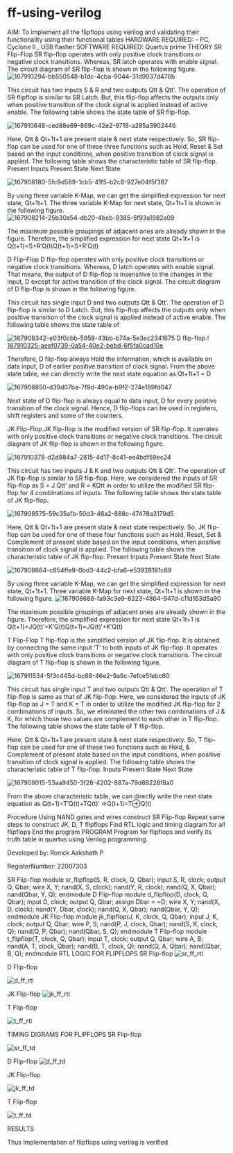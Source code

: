 # ff-using-verilog
AIM: To implement all the flipflops using verilog and validating their functionality using their functional tables
HARDWARE REQUIRED: – PC, Cyclone II , USB flasher
SOFTWARE REQUIRED: Quartus prime
THEORY
SR Flip-Flop SR flip-flop operates with only positive clock transitions or negative clock transitions. Whereas, SR latch operates with enable signal. The circuit diagram of SR flip-flop is shown in the following figure.
![167910294-bb550548-b1dc-4cba-9044-31d9037d476b](https://user-images.githubusercontent.com/119389971/214277578-575f8b1d-dcad-4efa-b051-3b003971b116.png)



This circuit has two inputs S & R and two outputs Qtt & Qtt'.  The operation of SR flipflop is similar to SR Latch. But, this flip-flop affects the outputs only when positive transition of the clock signal is applied instead of active enable. The following table shows the state table of SR flip-flop.


![167910648-ced88e69-869c-42e2-9718-a285a3902446](https://user-images.githubusercontent.com/119389971/214277602-23f12b24-8797-4bd1-bdcb-fc98a69b1c71.png)



Here, Qtt & Qt+1t+1 are present state & next state respectively. So, SR flip-flop can be used for one of these three functions such as Hold, Reset & Set based on the input conditions, when positive transition of clock signal is applied. The following table shows the characteristic table of SR flip-flop. Present Inputs Present State Next State

![167908180-5fc9d589-1cb5-41f5-b2c8-927e04f5f387](https://user-images.githubusercontent.com/119389971/214277656-8902936c-6e90-45e9-9e8a-ecf9991cd9f0.png)


By using three variable K-Map, we can get the simplified expression for next state, Qt+1t+1. The three variable K-Map for next state, Qt+1t+1 is shown in the following figure.
![167908214-25b30a54-db20-4bcb-9385-5f93a1982a09](https://user-images.githubusercontent.com/119389971/214277684-3b70971c-8fa6-4a1e-9fee-41c1365c5b86.png)



The maximum possible groupings of adjacent ones are already shown in the figure. Therefore, the simplified expression for next state Qt+1t+1 is Q(t+1)=S+R′Q(t)Q(t+1)=S+R′Q(t)

D Flip-Flop
D flip-flop operates with only positive clock transitions or negative clock transitions. Whereas, D latch operates with enable signal. That means, the output of D flip-flop is insensitive to the changes in the input, D except for active transition of the clock signal. The circuit diagram of D flip-flop is shown in the following figure.

This circuit has single input D and two outputs Qtt & Qtt’. The operation of D flip-flop is similar to D Latch. But, this flip-flop affects the outputs only when positive transition of the clock signal is applied instead of active enable. The following table shows the state table of


![167908342-e03f0cbb-5958-43bb-b74a-5e3ec2341675](https://user-images.githubusercontent.com/119389971/214277966-05539971-cd75-4715-8ba3-11971b8acc8e.png)
D flip-flop.!
[167910325-aeef0739-0a54-40e2-bebd-6f5fa0cad10e](https://user-images.githubusercontent.com/119389971/214278064-040b37c6-6f1f-4e65-bb12-1dae6f2bfb0c.png)



Therefore, D flip-flop always Hold the information, which is available on data input, D of earlier positive transition of clock signal. From the above state table, we can directly write the next state equation as Qt+1t+1 = D

![167908850-d39d07ba-7f9d-490a-b9f2-274e189fd047](https://user-images.githubusercontent.com/119389971/214278099-b635fc22-83b8-42f4-b518-177cb173ad88.png)


Next state of D flip-flop is always equal to data input, D for every positive transition of the clock signal. Hence, D flip-flops can be used in registers, shift registers and some of the counters.

JK Flip-Flop
JK flip-flop is the modified version of SR flip-flop. It operates with only positive clock transitions or negative clock transitions. The circuit diagram of JK flip-flop is shown in the following figure. 


![167910378-d2d984a7-2815-4d17-8c41-ee4bdf59ec24](https://user-images.githubusercontent.com/119389971/214278169-d2f33922-88f7-44e5-8a49-9f2ad61bfdcb.png)

This circuit has two inputs J & K and two outputs Qtt & Qtt’. The operation of JK flip-flop is similar to SR flip-flop. Here, we considered the inputs of SR flip-flop as S = J Qtt’ and R = KQtt in order to utilize the modified SR flip-flop for 4 combinations of inputs. The following table shows the state table of JK flip-flop.

![167908575-59c35afb-50d3-46a2-888c-47478a3179d5](https://user-images.githubusercontent.com/119389971/214278201-60b9361d-2ed0-47c1-893d-d1c0fba70d6b.png)


Here, Qtt & Qt+1t+1 are present state & next state respectively. So, JK flip-flop can be used for one of these four functions such as Hold, Reset, Set & Complement of present state based on the input conditions, when positive transition of clock signal is applied. The following table shows the characteristic table of JK flip-flop. Present Inputs Present State Next State

![167908664-c854ffe9-0bd3-44c2-bfa6-e53928181c69](https://user-images.githubusercontent.com/119389971/214278374-0d1df6eb-e90f-4fe3-be4e-4b886d3ecfe8.png)


By using three variable K-Map, we can get the simplified expression for next state, Qt+1t+1. Three variable K-Map for next state, Qt+1t+1 is shown in the following figure.
![167908688-fa93c3e9-8323-4864-947d-c11d163d5a90](https://user-images.githubusercontent.com/119389971/214278404-be20d188-992c-4758-a043-9fda4f8c2cbe.png)



The maximum possible groupings of adjacent ones are already shown in the figure. Therefore, the simplified expression for next state Qt+1t+1 is Q(t+1)=JQ(t)′+K′Q(t)Q(t+1)=JQ(t)′+K′Q(t)

T Flip-Flop
T flip-flop is the simplified version of JK flip-flop. It is obtained by connecting the same input ‘T’ to both inputs of JK flip-flop. It operates with only positive clock transitions or negative clock transitions. The circuit diagram of T flip-flop is shown in the following figure.


![167911534-5f3c445d-bc68-46e2-9a9c-7efce5febc60](https://user-images.githubusercontent.com/119389971/214278430-f8311c1e-61a8-480f-a548-491125418be6.png)

This circuit has single input T and two outputs Qtt & Qtt’. The operation of T flip-flop is same as that of JK flip-flop. Here, we considered the inputs of JK flip-flop as J = T and K = T in order to utilize the modified JK flip-flop for 2 combinations of inputs. So, we eliminated the other two combinations of J & K, for which those two values are complement to each other in T flip-flop. The following table shows the state table of T flip-flop.

Here, Qtt & Qt+1t+1 are present state & next state respectively. So, T flip-flop can be used for one of these two functions such as Hold, & Complement of present state based on the input conditions, when positive transition of clock signal is applied. The following table shows the characteristic table of T flip-flop. Inputs Present State Next State


![167909015-53aa9450-3f28-4202-887a-79d88228f8a0](https://user-images.githubusercontent.com/119389971/214278464-a0de2dc5-dde1-434b-8f6c-d32a0d0d3ab0.png)

From the above characteristic table, we can directly write the next state equation as Q(t+1)=T′Q(t)+TQ(t)′ ⇒Q(t+1)=T⊕Q(t)

Procedure
Using NAND gates and wires construct SR Flip-flop
Repeat same steps to construct JK, D, T flipflops
Find RTL logic and timing diagram for all flipflops
End the program
PROGRAM
Program for flipflops and verify its truth table in quartus using Verilog programming.

Developed by: Ronick Aakshath P

RegisterNumber: 22007303

SR Flip-flop
module sr_flipflop(S, R, clock, Q, Qbar);
input S, R, clock;
output Q, Qbar;
wire X, Y;
nand(X, S, clock);
nand(Y, R, clock);
nand(Q, X, Qbar);
nand(Qbar, Y, Q);
endmodule
D Flip-flop
module d_flipflop(D, clock, Q, Qbar);
input D, clock;
output Q, Qbar;
assign Dbar = ~D;
wire X, Y;
nand(X, D, clock);
nand(Y, Dbar, clock);
nand(Q, X, Qbar);
nand(Qbar, Y, Q);
endmodule
JK Flip-flop
module jk_flipflop(J, K, clock, Q, Qbar);
input J, K, clock;
output Q, Qbar;
wire P, S;
nand(P, J, clock, Qbar);
nand(S, K, clock, Q);
nand(Q, P, Qbar);
nand(Qbar, S, Q);
endmodule
T Flip-flop
module t_flipflop(T, clock, Q, Qbar);
input T, clock;
output Q, Qbar;
wire A, B;
nand(A, T, clock, Qbar);
nand(B, T, clock, Q);
nand(Q, A, Qbar);
nand(Qbar, B, Q);
endmodule
RTL LOGIC FOR FLIPFLOPS
SR Flip-flop
![sr_ff_rtl](https://user-images.githubusercontent.com/119389971/214278527-bc63ff9c-d5e1-480a-a079-2826a1030b8a.png)



D Flip-flop

![d_ff_rtl](https://user-images.githubusercontent.com/119389971/214278588-b772ba10-4602-4cb8-af84-ff333bdfb142.png)


JK Flip-flop
![jk_ff_rtl](https://user-images.githubusercontent.com/119389971/214278600-f24f454d-cf23-402d-aafe-d284325b17fe.png)



T Flip-flop

![t_ff_rtl](https://user-images.githubusercontent.com/119389971/214278618-e05ec754-8ff3-454e-9919-a51f5de3466a.png)


TIMING DIGRAMS FOR FLIPFLOPS
SR Flip-flop

![sr_ff_td](https://user-images.githubusercontent.com/119389971/214278653-27c75245-2340-4a29-91cf-c1b80b013236.png)

D Flip-flop
![d_ff_td](https://user-images.githubusercontent.com/119389971/214278681-23a16629-ca1e-47c3-b935-b51da7c79114.png)



JK Flip-flop


![jk_ff_td](https://user-images.githubusercontent.com/119389971/214278718-e6165c39-46af-4ab1-9f06-365e7449c532.png)

T Flip-flop

![t_ff_td](https://user-images.githubusercontent.com/119389971/214278749-3df16c47-4d62-47d8-b822-7c2347950c05.png)



RESULTS

Thus implementation of flipflops using verilog is verified
